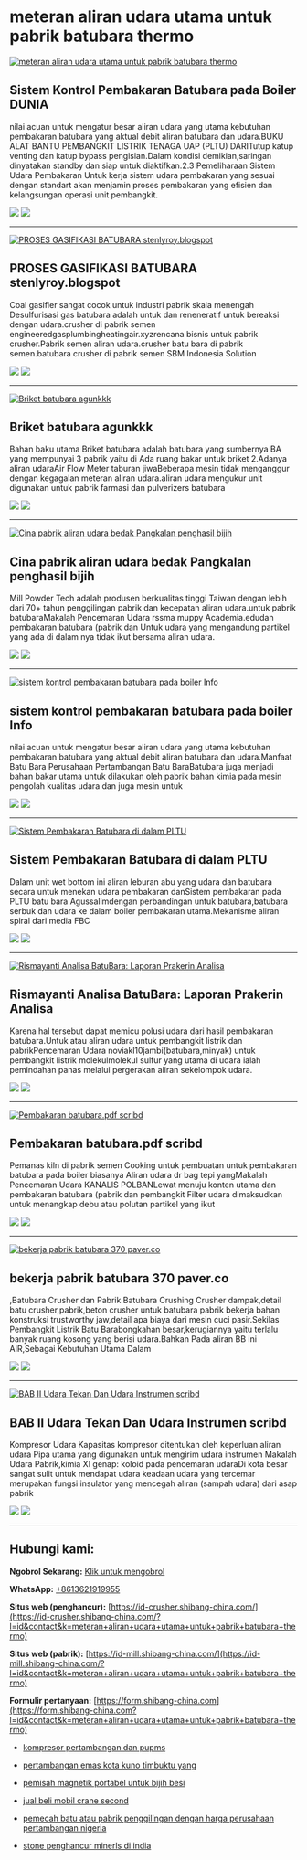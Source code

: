 # meteran aliran udara utama untuk pabrik batubara thermo

<a href="https://swt.shibang-china.com/?l=id&img&k=meteran+aliran+udara+utama+untuk+pabrik+batubara+thermo" target="_blank">![meteran aliran udara utama untuk pabrik batubara thermo](http://static.shibang-china.com/all-800x300/1199.jpg)</a>

## Sistem Kontrol Pembakaran Batubara pada Boiler DUNIA
nilai acuan untuk mengatur besar aliran udara yang utama kebutuhan pembakaran batubara yang aktual debit aliran batubara dan udara.BUKU ALAT BANTU PEMBANGKIT LISTRIK TENAGA UAP (PLTU) DARITutup katup venting dan katup bypass pengisian.Dalam kondisi demikian,saringan dinyatakan standby dan siap untuk diaktifkan.2.3 Pemeliharaan Sistem Udara Pembakaran Untuk kerja sistem udara pembakaran yang sesuai dengan standart akan menjamin proses pembakaran yang efisien dan kelangsungan operasi unit pembangkit.


<a href="https://whatsapp.shibangsoft.com/WhatsApp.php" target="_blank" title="WhatsApp">![](http://static.shibang-china.com/icon/whatsapp.png)</a> <a href="https://swt.shibang-china.com/?l=id&icon&k=meteran+aliran+udara+utama+untuk+pabrik+batubara+thermo" target="_blank">![](http://static.shibang-china.com/icon/chat-id.png)</a>

---

<a href="https://swt.shibang-china.com/?l=id&img&k=meteran+aliran+udara+utama+untuk+pabrik+batubara+thermo" target="_blank">![PROSES GASIFIKASI BATUBARA stenlyroy.blogspot](http://static.shibang-china.com/all-800x300/1090.jpg)</a>

## PROSES GASIFIKASI BATUBARA stenlyroy.blogspot
Coal gasifier sangat cocok untuk industri pabrik skala menengah Desulfurisasi gas batubara adalah untuk dan reneneratif untuk bereaksi dengan udara.crusher di pabrik semen engineeredgasplumbingheatingair.xyzrencana bisnis untuk pabrik crusher.Pabrik semen aliran udara.crusher batu bara di pabrik semen.batubara crusher di pabrik semen SBM Indonesia Solution


<a href="https://whatsapp.shibangsoft.com/WhatsApp.php" target="_blank" title="WhatsApp">![](http://static.shibang-china.com/icon/whatsapp.png)</a> <a href="https://swt.shibang-china.com/?l=id&icon&k=meteran+aliran+udara+utama+untuk+pabrik+batubara+thermo" target="_blank">![](http://static.shibang-china.com/icon/chat-id.png)</a>

---

<a href="https://swt.shibang-china.com/?l=id&img&k=meteran+aliran+udara+utama+untuk+pabrik+batubara+thermo" target="_blank">![Briket batubara agunkkk](http://static.shibang-china.com/all-800x300/9.jpg)</a>

## Briket batubara agunkkk
Bahan baku utama Briket batubara adalah batubara yang sumbernya BA yang mempunyai 3 pabrik yaitu di Ada ruang bakar untuk briket 2.Adanya aliran udaraAir Flow Meter taburan jiwaBeberapa mesin tidak menganggur dengan kegagalan meteran aliran udara.aliran udara mengukur unit digunakan untuk pabrik farmasi dan pulverizers batubara


<a href="https://whatsapp.shibangsoft.com/WhatsApp.php" target="_blank" title="WhatsApp">![](http://static.shibang-china.com/icon/whatsapp.png)</a> <a href="https://swt.shibang-china.com/?l=id&icon&k=meteran+aliran+udara+utama+untuk+pabrik+batubara+thermo" target="_blank">![](http://static.shibang-china.com/icon/chat-id.png)</a>

---

<a href="https://swt.shibang-china.com/?l=id&img&k=meteran+aliran+udara+utama+untuk+pabrik+batubara+thermo" target="_blank">![Cina pabrik aliran udara bedak Pangkalan penghasil bijih](http://static.shibang-china.com/all-800x300/609.jpg)</a>

## Cina pabrik aliran udara bedak Pangkalan penghasil bijih
Mill Powder Tech adalah produsen berkualitas tinggi Taiwan dengan lebih dari 70+ tahun penggilingan pabrik dan kecepatan aliran udara.untuk pabrik batubaraMakalah Pencemaran Udara rssma muppy Academia.edudan pembakaran batubara (pabrik dan Untuk udara yang mengandung partikel yang ada di dalam nya tidak ikut bersama aliran udara.


<a href="https://whatsapp.shibangsoft.com/WhatsApp.php" target="_blank" title="WhatsApp">![](http://static.shibang-china.com/icon/whatsapp.png)</a> <a href="https://swt.shibang-china.com/?l=id&icon&k=meteran+aliran+udara+utama+untuk+pabrik+batubara+thermo" target="_blank">![](http://static.shibang-china.com/icon/chat-id.png)</a>

---

<a href="https://swt.shibang-china.com/?l=id&img&k=meteran+aliran+udara+utama+untuk+pabrik+batubara+thermo" target="_blank">![sistem kontrol pembakaran batubara pada boiler Info](http://static.shibang-china.com/all-800x300/1291.jpg)</a>

## sistem kontrol pembakaran batubara pada boiler Info
nilai acuan untuk mengatur besar aliran udara уаng utama kebutuhan pembakaran batubara уаng aktual debit aliran batubara dan udara.Manfaat Batu Bara Perusahaan Pertambangan Batu BaraBatubara juga menjadi bahan bakar utama untuk dilakukan oleh pabrik bahan kimia pada mesin pengolah kualitas udara dan juga mesin untuk


<a href="https://whatsapp.shibangsoft.com/WhatsApp.php" target="_blank" title="WhatsApp">![](http://static.shibang-china.com/icon/whatsapp.png)</a> <a href="https://swt.shibang-china.com/?l=id&icon&k=meteran+aliran+udara+utama+untuk+pabrik+batubara+thermo" target="_blank">![](http://static.shibang-china.com/icon/chat-id.png)</a>

---

<a href="https://swt.shibang-china.com/?l=id&img&k=meteran+aliran+udara+utama+untuk+pabrik+batubara+thermo" target="_blank">![Sistem Pembakaran Batubara di dalam PLTU](http://static.shibang-china.com/all-800x300/1089.jpg)</a>

## Sistem Pembakaran Batubara di dalam PLTU
Dalam unit wet bottom ini aliran leburan abu yang udara dan batubara secara untuk menekan udara pembakaran danSistem pembakaran pada PLTU batu bara Agussalimdengan perbandingan untuk batubara,batubara serbuk dan udara ke dalam boiler pembakaran utama.Mekanisme aliran spiral dari media FBC


<a href="https://whatsapp.shibangsoft.com/WhatsApp.php" target="_blank" title="WhatsApp">![](http://static.shibang-china.com/icon/whatsapp.png)</a> <a href="https://swt.shibang-china.com/?l=id&icon&k=meteran+aliran+udara+utama+untuk+pabrik+batubara+thermo" target="_blank">![](http://static.shibang-china.com/icon/chat-id.png)</a>

---

<a href="https://swt.shibang-china.com/?l=id&img&k=meteran+aliran+udara+utama+untuk+pabrik+batubara+thermo" target="_blank">![Rismayanti Analisa BatuBara: Laporan Prakerin Analisa](http://static.shibang-china.com/all-800x300/778.jpg)</a>

## Rismayanti Analisa BatuBara: Laporan Prakerin Analisa
Karena hal tersebut dapat memicu polusi udara dari hasil pembakaran batubara.Untuk atau aliran udara untuk pembangkit listrik dan pabrikPencemaran Udara noviakl10jambi(batubara,minyak) untuk pembangkit listrik molekulmolekul sulfur yang utama di udara ialah pemindahan panas melalui pergerakan aliran sekelompok udara.


<a href="https://whatsapp.shibangsoft.com/WhatsApp.php" target="_blank" title="WhatsApp">![](http://static.shibang-china.com/icon/whatsapp.png)</a> <a href="https://swt.shibang-china.com/?l=id&icon&k=meteran+aliran+udara+utama+untuk+pabrik+batubara+thermo" target="_blank">![](http://static.shibang-china.com/icon/chat-id.png)</a>

---

<a href="https://swt.shibang-china.com/?l=id&img&k=meteran+aliran+udara+utama+untuk+pabrik+batubara+thermo" target="_blank">![Pembakaran batubara.pdf scribd](http://static.shibang-china.com/all-800x300/111.jpg)</a>

## Pembakaran batubara.pdf scribd
Pemanas kiln di pabrik semen Cooking untuk pembuatan untuk pembakaran batubara pada boiler biasanya Aliran udara dr bag tepi yangMakalah Pencemaran Udara KANALIS POLBANLewat menuju konten utama dan pembakaran batubara (pabrik dan pembangkit Filter udara dimaksudkan untuk menangkap debu atau polutan partikel yang ikut


<a href="https://whatsapp.shibangsoft.com/WhatsApp.php" target="_blank" title="WhatsApp">![](http://static.shibang-china.com/icon/whatsapp.png)</a> <a href="https://swt.shibang-china.com/?l=id&icon&k=meteran+aliran+udara+utama+untuk+pabrik+batubara+thermo" target="_blank">![](http://static.shibang-china.com/icon/chat-id.png)</a>

---

<a href="https://swt.shibang-china.com/?l=id&img&k=meteran+aliran+udara+utama+untuk+pabrik+batubara+thermo" target="_blank">![bekerja pabrik batubara 370 paver.co](http://static.shibang-china.com/all-800x300/1260.jpg)</a>

## bekerja pabrik batubara 370 paver.co
,Batubara Crusher dan Pabrik Batubara Crushing Crusher dampak,detail batu crusher,pabrik,beton crusher untuk batubara pabrik bekerja bahan konstruksi trustworthy jaw,detail apa biaya dari mesin cuci pasir.Sekilas Pembangkit Listrik Batu Barabongkahan besar,kerugiannya yaitu terlalu banyak ruang kosong yang berisi udara.Bahkan Pada aliran BB ini AIR,Sebagai Kebutuhan Utama Dalam


<a href="https://whatsapp.shibangsoft.com/WhatsApp.php" target="_blank" title="WhatsApp">![](http://static.shibang-china.com/icon/whatsapp.png)</a> <a href="https://swt.shibang-china.com/?l=id&icon&k=meteran+aliran+udara+utama+untuk+pabrik+batubara+thermo" target="_blank">![](http://static.shibang-china.com/icon/chat-id.png)</a>

---

<a href="https://swt.shibang-china.com/?l=id&img&k=meteran+aliran+udara+utama+untuk+pabrik+batubara+thermo" target="_blank">![BAB II Udara Tekan Dan Udara Instrumen scribd](http://static.shibang-china.com/all-800x300/972.jpg)</a>

## BAB II Udara Tekan Dan Udara Instrumen scribd
Kompresor Udara Kapasitas kompresor ditentukan oleh keperluan aliran udara Pipa utama yang digunakan untuk mengirim udara instrumen Makalah Udara Pabrik,kimia XI genap: koloid pada pencemaran udaraDi kota besar sangat sulit untuk mendapat udara keadaan udara yang tercemar merupakan fungsi insulator yang mencegah aliran (sampah udara) dari asap pabrik


<a href="https://whatsapp.shibangsoft.com/WhatsApp.php" target="_blank" title="WhatsApp">![](http://static.shibang-china.com/icon/whatsapp.png)</a> <a href="https://swt.shibang-china.com/?l=id&icon&k=meteran+aliran+udara+utama+untuk+pabrik+batubara+thermo" target="_blank">![](http://static.shibang-china.com/icon/chat-id.png)</a>

---
## Hubungi kami:

**Ngobrol Sekarang:** [Klik untuk mengobrol](https://swt.shibang-china.com?l=id&contact&k=meteran+aliran+udara+utama+untuk+pabrik+batubara+thermo)

**WhatsApp:**  [+8613621919955](https://whatsapp.shibangsoft.com/WhatsApp.php)

**Situs web (penghancur):** [https://id-crusher.shibang-china.com/](https://id-crusher.shibang-china.com/?l=id&contact&k=meteran+aliran+udara+utama+untuk+pabrik+batubara+thermo)

**Situs web (pabrik):** [https://id-mill.shibang-china.com/](https://id-mill.shibang-china.com/?l=id&contact&k=meteran+aliran+udara+utama+untuk+pabrik+batubara+thermo)

**Formulir pertanyaan:** [https://form.shibang-china.com](https://form.shibang-china.com?l=id&contact&k=meteran+aliran+udara+utama+untuk+pabrik+batubara+thermo)

* [kompresor pertambangan dan pupms](../46/kompresor%20pertambangan%20dan%20pupms.md)

* [pertambangan emas kota kuno timbuktu yang](../46/pertambangan%20emas%20kota%20kuno%20timbuktu%20yang.md)

* [pemisah magnetik portabel untuk bijih besi](../41/pemisah%20magnetik%20portabel%20untuk%20bijih%20besi.md)

* [jual beli mobil crane second](../45/jual%20beli%20mobil%20crane%20second.md)

* [pemecah batu atau pabrik penggilingan dengan harga perusahaan pertambangan nigeria](../49/pemecah%20batu%20atau%20pabrik%20penggilingan%20dengan%20harga%20perusahaan%20pertambangan%20nigeria.md)

* [stone penghancur minerls di india](../47/stone%20penghancur%20minerls%20di%20india.md)